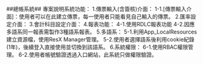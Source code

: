 ##總帳系統##
專案說明系統功能：
1.傳票輸入(含簽核)介面：
  1-1.[傳票輸入介面]：使用者可以在此建立傳票，每一使用者只能看見自己輸入的傳票。
2.匯率設定介面：
3.會計科目設定介面：
4.報表功能：
  4-1.使用RDLC報表功能
  4-2.因應多語系同一報表需製作3種語系報表。
5.多語系：
  5-1.利用App_LocalResources建立資源檔，使用ResX Manager管理。
  5-2.使用者選擇語系後利用cookie紀錄(1年)，後續登入直接使用並切換到該語系。
6.系統權限：
  6-1.使用RBAC權限管理。
  6-2.使用者帳號驗證透過入口網站，此系統只做權限驗證。
